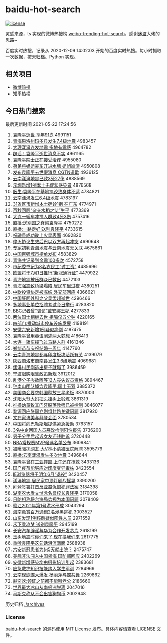 # baidu-hot-search

[![license](https://img.shields.io/github/license/Arrackisarookie/baidu-hot-search)](https://github.com/Arrackisarookie/baidu-hot-search/blob/master/LICENSE)

灵感来源，ts 实现的微博热搜榜 [weibo-trending-hot-search](https://github.com/justjavac/weibo-trending-hot-search)，感谢[迷渡](https://github.com/justjavac)大佬的思路~

百度实时热搜，记录从 2020-12-09 14:02:03 开始的百度实时热搜。每小时抓取一次数据，按天[归档](./archives)。Python 实现。

## 相关项目
+ [微博热搜](https://github.com/Arrackisarookie/weibo-hot-search)
+ [知乎热榜](https://github.com/Arrackisarookie/zhihu-top-search)

## 今日热门搜索

<!-- Rank Begin -->

最后更新时间 2021-05-22 17:24:56

1. [袁隆平逝世 享年91岁](http://www.baidu.com/baidu?cl=3&tn=SE_baiduhomet8_jmjb7mjw&rsv_dl=fyb_top&fr=top1000&wd=%D4%AC%C2%A1%C6%BD%CA%C5%CA%C0%20%CF%ED%C4%EA91%CB%EA) 4991151
1. [青海果洛州玛多县发生7.4级地震](http://www.baidu.com/baidu?cl=3&tn=SE_baiduhomet8_jmjb7mjw&rsv_dl=fyb_top&fr=top1000&wd=%C7%E0%BA%A3%B9%FB%C2%E5%D6%DD%C2%EA%B6%E0%CF%D8%B7%A2%C9%FA7.4%BC%B6%B5%D8%D5%F0) 4983457
1. [大理漾濞连发地震 多地有震感](http://www.baidu.com/baidu?cl=3&tn=SE_baiduhomet8_jmjb7mjw&rsv_dl=fyb_top&fr=top1000&wd=%B4%F3%C0%ED%D1%FA%E5%A8%C1%AC%B7%A2%B5%D8%D5%F0%20%B6%E0%B5%D8%D3%D0%D5%F0%B8%D0) 4964782
1. [辟谣！袁隆平逝世消息不实](http://www.baidu.com/baidu?cl=3&tn=SE_baiduhomet8_jmjb7mjw&rsv_dl=fyb_top&fr=top1000&wd=%B1%D9%D2%A5%A3%A1%D4%AC%C2%A1%C6%BD%CA%C5%CA%C0%CF%FB%CF%A2%B2%BB%CA%B5) 4961165
1. [袁隆平院士正在接受治疗](http://www.baidu.com/baidu?cl=3&tn=SE_baiduhomet8_jmjb7mjw&rsv_dl=fyb_top&fr=top1000&wd=%D4%AC%C2%A1%C6%BD%D4%BA%CA%BF%D5%FD%D4%DA%BD%D3%CA%DC%D6%CE%C1%C6) 4955080
1. [弟弟将姐姐豪车开进水塘 姐姐崩溃](http://www.baidu.com/baidu?cl=3&tn=SE_baiduhomet8_jmjb7mjw&rsv_dl=fyb_top&fr=top1000&wd=%B5%DC%B5%DC%BD%AB%BD%E3%BD%E3%BA%C0%B3%B5%BF%AA%BD%F8%CB%AE%CC%C1%20%BD%E3%BD%E3%B1%C0%C0%A3) 4950808
1. [发布袁隆平去世假消息 CGTN道歉](http://www.baidu.com/baidu?cl=3&tn=SE_baiduhomet8_jmjb7mjw&rsv_dl=fyb_top&fr=top1000&wd=%B7%A2%B2%BC%D4%AC%C2%A1%C6%BD%C8%A5%CA%C0%BC%D9%CF%FB%CF%A2%20CGTN%B5%C0%C7%B8) 4936125
1. [云南漾濞地震已致3死27伤](http://www.baidu.com/baidu?cl=3&tn=SE_baiduhomet8_jmjb7mjw&rsv_dl=fyb_top&fr=top1000&wd=%D4%C6%C4%CF%D1%FA%E5%A8%B5%D8%D5%F0%D2%D1%D6%C23%CB%C027%C9%CB) 4888569
1. [深圳新增1例本土无症状感染者](http://www.baidu.com/baidu?cl=3&tn=SE_baiduhomet8_jmjb7mjw&rsv_dl=fyb_top&fr=top1000&wd=%C9%EE%DB%DA%D0%C2%D4%F61%C0%FD%B1%BE%CD%C1%CE%DE%D6%A2%D7%B4%B8%D0%C8%BE%D5%DF) 4876568
1. [医生:袁隆平在基地摔跤致身体不适](http://www.baidu.com/baidu?cl=3&tn=SE_baiduhomet8_jmjb7mjw&rsv_dl=fyb_top&fr=top1000&wd=%D2%BD%C9%FA%3A%D4%AC%C2%A1%C6%BD%D4%DA%BB%F9%B5%D8%CB%A4%F5%D3%D6%C2%C9%ED%CC%E5%B2%BB%CA%CA) 4784821
1. [云南漾濞发生6.4级地震](http://www.baidu.com/baidu?cl=3&tn=SE_baiduhomet8_jmjb7mjw&rsv_dl=fyb_top&fr=top1000&wd=%D4%C6%C4%CF%D1%FA%E5%A8%B7%A2%C9%FA6.4%BC%B6%B5%D8%D5%F0) 4783197
1. [31省区市新增本土确诊1例 在广东](http://www.baidu.com/baidu?cl=3&tn=SE_baiduhomet8_jmjb7mjw&rsv_dl=fyb_top&fr=top1000&wd=31%CA%A1%C7%F8%CA%D0%D0%C2%D4%F6%B1%BE%CD%C1%C8%B7%D5%EF1%C0%FD%20%D4%DA%B9%E3%B6%AB) 4774971
1. [百秒回顾“杂交水稻之父”生平](http://www.baidu.com/baidu?cl=3&tn=SE_baiduhomet8_jmjb7mjw&rsv_dl=fyb_top&fr=top1000&wd=%B0%D9%C3%EB%BB%D8%B9%CB%A1%B0%D4%D3%BD%BB%CB%AE%B5%BE%D6%AE%B8%B8%A1%B1%C9%FA%C6%BD) 4773369
1. [大连一轿车冲撞人群致4死3伤](http://www.baidu.com/baidu?cl=3&tn=SE_baiduhomet8_jmjb7mjw&rsv_dl=fyb_top&fr=top1000&wd=%B4%F3%C1%AC%D2%BB%BD%CE%B3%B5%B3%E5%D7%B2%C8%CB%C8%BA%D6%C24%CB%C03%C9%CB) 4757416
1. [直播:送别国之脊梁袁隆平](http://www.baidu.com/baidu?cl=3&tn=SE_baiduhomet8_jmjb7mjw&rsv_dl=fyb_top&fr=top1000&wd=%D6%B1%B2%A5%3A%CB%CD%B1%F0%B9%FA%D6%AE%BC%B9%C1%BA%D4%AC%C2%A1%C6%BD) 4750272
1. [直播:一路走好!送别袁隆平](http://www.baidu.com/baidu?cl=3&tn=SE_baiduhomet8_jmjb7mjw&rsv_dl=fyb_top&fr=top1000&wd=%D6%B1%B2%A5%3A%D2%BB%C2%B7%D7%DF%BA%C3%21%CB%CD%B1%F0%D4%AC%C2%A1%C6%BD) 4733615
1. [祝融号成功驶上火星表面](http://www.baidu.com/baidu?cl=3&tn=SE_baiduhomet8_jmjb7mjw&rsv_dl=fyb_top&fr=top1000&wd=%D7%A3%C8%DA%BA%C5%B3%C9%B9%A6%CA%BB%C9%CF%BB%F0%D0%C7%B1%ED%C3%E6) 4692820
1. [停火协议生效后巴以双方再起冲突](http://www.baidu.com/baidu?cl=3&tn=SE_baiduhomet8_jmjb7mjw&rsv_dl=fyb_top&fr=top1000&wd=%CD%A3%BB%F0%D0%AD%D2%E9%C9%FA%D0%A7%BA%F3%B0%CD%D2%D4%CB%AB%B7%BD%D4%D9%C6%F0%B3%E5%CD%BB) 4690648
1. [专家初判青海地震与云南地震无关联](http://www.baidu.com/baidu?cl=3&tn=SE_baiduhomet8_jmjb7mjw&rsv_dl=fyb_top&fr=top1000&wd=%D7%A8%BC%D2%B3%F5%C5%D0%C7%E0%BA%A3%B5%D8%D5%F0%D3%EB%D4%C6%C4%CF%B5%D8%D5%F0%CE%DE%B9%D8%C1%AA) 4675661
1. [中国百强城市榜单发布](http://www.baidu.com/baidu?cl=3&tn=SE_baiduhomet8_jmjb7mjw&rsv_dl=fyb_top&fr=top1000&wd=%D6%D0%B9%FA%B0%D9%C7%BF%B3%C7%CA%D0%B0%F1%B5%A5%B7%A2%B2%BC) 4583829
1. [青海共记录到余震100多次](http://www.baidu.com/baidu?cl=3&tn=SE_baiduhomet8_jmjb7mjw&rsv_dl=fyb_top&fr=top1000&wd=%C7%E0%BA%A3%B9%B2%BC%C7%C2%BC%B5%BD%D3%E0%D5%F0100%B6%E0%B4%CE) 4572758
1. [市纪委书记为8名农民工“讨工资”](http://www.baidu.com/baidu?cl=3&tn=SE_baiduhomet8_jmjb7mjw&rsv_dl=fyb_top&fr=top1000&wd=%CA%D0%BC%CD%CE%AF%CA%E9%BC%C7%CE%AA8%C3%FB%C5%A9%C3%F1%B9%A4%A1%B0%CC%D6%B9%A4%D7%CA%A1%B1) 4485696
1. [欧盟将于7月1日推行“新冠通行证”](http://www.baidu.com/baidu?cl=3&tn=SE_baiduhomet8_jmjb7mjw&rsv_dl=fyb_top&fr=top1000&wd=%C5%B7%C3%CB%BD%AB%D3%DA7%D4%C21%C8%D5%CD%C6%D0%D0%A1%B0%D0%C2%B9%DA%CD%A8%D0%D0%D6%A4%A1%B1) 4479922
1. [青海地震被压群众已救出](http://www.baidu.com/baidu?cl=3&tn=SE_baiduhomet8_jmjb7mjw&rsv_dl=fyb_top&fr=top1000&wd=%C7%E0%BA%A3%B5%D8%D5%F0%B1%BB%D1%B9%C8%BA%D6%DA%D2%D1%BE%C8%B3%F6) 4472103
1. [青海强震致桥梁塌陷 居民车里过夜](http://www.baidu.com/baidu?cl=3&tn=SE_baiduhomet8_jmjb7mjw&rsv_dl=fyb_top&fr=top1000&wd=%C7%E0%BA%A3%C7%BF%D5%F0%D6%C2%C7%C5%C1%BA%CB%FA%CF%DD%20%BE%D3%C3%F1%B3%B5%C0%EF%B9%FD%D2%B9) 4380251
1. [中欧投资协定被冻结 外交部回应](http://www.baidu.com/baidu?cl=3&tn=SE_baiduhomet8_jmjb7mjw&rsv_dl=fyb_top&fr=top1000&wd=%D6%D0%C5%B7%CD%B6%D7%CA%D0%AD%B6%A8%B1%BB%B6%B3%BD%E1%20%CD%E2%BD%BB%B2%BF%BB%D8%D3%A6) 4366621
1. [中国肝胆外科之父吴孟超逝世](http://www.baidu.com/baidu?cl=3&tn=SE_baiduhomet8_jmjb7mjw&rsv_dl=fyb_top&fr=top1000&wd=%D6%D0%B9%FA%B8%CE%B5%A8%CD%E2%BF%C6%D6%AE%B8%B8%CE%E2%C3%CF%B3%AC%CA%C5%CA%C0) 4296466
1. [多地事业单位招聘考试今日举行](http://www.baidu.com/baidu?cl=3&tn=SE_baiduhomet8_jmjb7mjw&rsv_dl=fyb_top&fr=top1000&wd=%B6%E0%B5%D8%CA%C2%D2%B5%B5%A5%CE%BB%D5%D0%C6%B8%BF%BC%CA%D4%BD%F1%C8%D5%BE%D9%D0%D0) 4283820
1. [BBC记者曾“骗访”戴安娜王妃](http://www.baidu.com/baidu?cl=3&tn=SE_baiduhomet8_jmjb7mjw&rsv_dl=fyb_top&fr=top1000&wd=BBC%BC%C7%D5%DF%D4%F8%A1%B0%C6%AD%B7%C3%A1%B1%B4%F7%B0%B2%C4%C8%CD%F5%E5%FA) 4277833
1. [两位国士相继去世 相隔仅五分钟](http://www.baidu.com/baidu?cl=3&tn=SE_baiduhomet8_jmjb7mjw&rsv_dl=fyb_top&fr=top1000&wd=%C1%BD%CE%BB%B9%FA%CA%BF%CF%E0%BC%CC%C8%A5%CA%C0%20%CF%E0%B8%F4%BD%F6%CE%E5%B7%D6%D6%D3) 4220165
1. [四部门:推动城市停车设施发展](http://www.baidu.com/baidu?cl=3&tn=SE_baiduhomet8_jmjb7mjw&rsv_dl=fyb_top&fr=top1000&wd=%CB%C4%B2%BF%C3%C5%3A%CD%C6%B6%AF%B3%C7%CA%D0%CD%A3%B3%B5%C9%E8%CA%A9%B7%A2%D5%B9) 4198191
1. [安徽六安新增1例疑似病例](http://www.baidu.com/baidu?cl=3&tn=SE_baiduhomet8_jmjb7mjw&rsv_dl=fyb_top&fr=top1000&wd=%B0%B2%BB%D5%C1%F9%B0%B2%D0%C2%D4%F61%C0%FD%D2%C9%CB%C6%B2%A1%C0%FD) 4197475
1. [袁隆平曾用英语阐述两大梦想](http://www.baidu.com/baidu?cl=3&tn=SE_baiduhomet8_jmjb7mjw&rsv_dl=fyb_top&fr=top1000&wd=%D4%AC%C2%A1%C6%BD%D4%F8%D3%C3%D3%A2%D3%EF%B2%FB%CA%F6%C1%BD%B4%F3%C3%CE%CF%EB) 4186413
1. [大连一轿车撞飞过马路人群](http://www.baidu.com/baidu?cl=3&tn=SE_baiduhomet8_jmjb7mjw&rsv_dl=fyb_top&fr=top1000&wd=%B4%F3%C1%AC%D2%BB%BD%CE%B3%B5%D7%B2%B7%C9%B9%FD%C2%ED%C2%B7%C8%CB%C8%BA) 4161346
1. [郑恺苗苗庆祝结婚一周年](http://www.baidu.com/baidu?cl=3&tn=SE_baiduhomet8_jmjb7mjw&rsv_dl=fyb_top&fr=top1000&wd=%D6%A3%E2%FD%C3%E7%C3%E7%C7%EC%D7%A3%BD%E1%BB%E9%D2%BB%D6%DC%C4%EA) 4147760
1. [云南青海地震都与印度板块活跃有关](http://www.baidu.com/baidu?cl=3&tn=SE_baiduhomet8_jmjb7mjw&rsv_dl=fyb_top&fr=top1000&wd=%D4%C6%C4%CF%C7%E0%BA%A3%B5%D8%D5%F0%B6%BC%D3%EB%D3%A1%B6%C8%B0%E5%BF%E9%BB%EE%D4%BE%D3%D0%B9%D8) 4139079
1. [陕西商洛市商南县发生3.6级地震](http://www.baidu.com/baidu?cl=3&tn=SE_baiduhomet8_jmjb7mjw&rsv_dl=fyb_top&fr=top1000&wd=%C9%C2%CE%F7%C9%CC%C2%E5%CA%D0%C9%CC%C4%CF%CF%D8%B7%A2%C9%FA3.6%BC%B6%B5%D8%D5%F0) 4069681
1. [漾濞村民刚逃出房子就塌了](http://www.baidu.com/baidu?cl=3&tn=SE_baiduhomet8_jmjb7mjw&rsv_dl=fyb_top&fr=top1000&wd=%D1%FA%E5%A8%B4%E5%C3%F1%B8%D5%CC%D3%B3%F6%B7%BF%D7%D3%BE%CD%CB%FA%C1%CB) 3986459
1. [宁波限购限售政策新规](http://www.baidu.com/baidu?cl=3&tn=SE_baiduhomet8_jmjb7mjw&rsv_dl=fyb_top&fr=top1000&wd=%C4%FE%B2%A8%CF%DE%B9%BA%CF%DE%CA%DB%D5%FE%B2%DF%D0%C2%B9%E6) 3912012
1. [乱港分子岑敖晖等12人丧失议员资格](http://www.baidu.com/baidu?cl=3&tn=SE_baiduhomet8_jmjb7mjw&rsv_dl=fyb_top&fr=top1000&wd=%C2%D2%B8%DB%B7%D6%D7%D3%E1%AF%B0%BD%EA%CD%B5%C812%C8%CB%C9%A5%CA%A7%D2%E9%D4%B1%D7%CA%B8%F1) 3894467
1. [钟南山团队悼念袁隆平:国士无双](http://www.baidu.com/baidu?cl=3&tn=SE_baiduhomet8_jmjb7mjw&rsv_dl=fyb_top&fr=top1000&wd=%D6%D3%C4%CF%C9%BD%CD%C5%B6%D3%B5%BF%C4%EE%D4%AC%C2%A1%C6%BD%3A%B9%FA%CA%BF%CE%DE%CB%AB) 3885372
1. [美国商会要求韩国释放三星老板](http://www.baidu.com/baidu?cl=3&tn=SE_baiduhomet8_jmjb7mjw&rsv_dl=fyb_top&fr=top1000&wd=%C3%C0%B9%FA%C9%CC%BB%E1%D2%AA%C7%F3%BA%AB%B9%FA%CA%CD%B7%C5%C8%FD%D0%C7%C0%CF%B0%E5) 3870003
1. [沈阳大爷大妈把头挂树上锻炼](http://www.baidu.com/baidu?cl=3&tn=SE_baiduhomet8_jmjb7mjw&rsv_dl=fyb_top&fr=top1000&wd=%C9%F2%D1%F4%B4%F3%D2%AF%B4%F3%C2%E8%B0%D1%CD%B7%B9%D2%CA%F7%C9%CF%B6%CD%C1%B6) 3861319
1. [推搡幼童致其门牙脱落教师已被控制](http://www.baidu.com/baidu?cl=3&tn=SE_baiduhomet8_jmjb7mjw&rsv_dl=fyb_top&fr=top1000&wd=%CD%C6%DE%FA%D3%D7%CD%AF%D6%C2%C6%E4%C3%C5%D1%C0%CD%D1%C2%E4%BD%CC%CA%A6%D2%D1%B1%BB%BF%D8%D6%C6) 3846077
1. [婺源回应张国立剧组封路关键问题](http://www.baidu.com/baidu?cl=3&tn=SE_baiduhomet8_jmjb7mjw&rsv_dl=fyb_top&fr=top1000&wd=%E6%C4%D4%B4%BB%D8%D3%A6%D5%C5%B9%FA%C1%A2%BE%E7%D7%E9%B7%E2%C2%B7%B9%D8%BC%FC%CE%CA%CC%E2) 3817920
1. [文在寅访美与拜登会面](http://www.baidu.com/baidu?cl=3&tn=SE_baiduhomet8_jmjb7mjw&rsv_dl=fyb_top&fr=top1000&wd=%CE%C4%D4%DA%D2%FA%B7%C3%C3%C0%D3%EB%B0%DD%B5%C7%BB%E1%C3%E6) 3780534
1. [中国将向巴勒斯坦提供紧急援助](http://www.baidu.com/baidu?cl=3&tn=SE_baiduhomet8_jmjb7mjw&rsv_dl=fyb_top&fr=top1000&wd=%D6%D0%B9%FA%BD%AB%CF%F2%B0%CD%C0%D5%CB%B9%CC%B9%CC%E1%B9%A9%BD%F4%BC%B1%D4%AE%D6%FA) 3763157
1. [3名中企回国人员篡改检测阳性报告](http://www.baidu.com/baidu?cl=3&tn=SE_baiduhomet8_jmjb7mjw&rsv_dl=fyb_top&fr=top1000&wd=3%C3%FB%D6%D0%C6%F3%BB%D8%B9%FA%C8%CB%D4%B1%B4%DB%B8%C4%BC%EC%B2%E2%D1%F4%D0%D4%B1%A8%B8%E6) 3736200
1. [男子分手后起诉女友还钱胜诉](http://www.baidu.com/baidu?cl=3&tn=SE_baiduhomet8_jmjb7mjw&rsv_dl=fyb_top&fr=top1000&wd=%C4%D0%D7%D3%B7%D6%CA%D6%BA%F3%C6%F0%CB%DF%C5%AE%D3%D1%BB%B9%C7%AE%CA%A4%CB%DF) 3720448
1. [NBA常规赛MVP候选名单公布](http://www.baidu.com/baidu?cl=3&tn=SE_baiduhomet8_jmjb7mjw&rsv_dl=fyb_top&fr=top1000&wd=NBA%B3%A3%B9%E6%C8%FCMVP%BA%F2%D1%A1%C3%FB%B5%A5%B9%AB%B2%BC) 3609841
1. [被曝骚扰网友 大V林小清被医院解聘](http://www.baidu.com/baidu?cl=3&tn=SE_baiduhomet8_jmjb7mjw&rsv_dl=fyb_top&fr=top1000&wd=%B1%BB%C6%D8%C9%A7%C8%C5%CD%F8%D3%D1%20%B4%F3V%C1%D6%D0%A1%C7%E5%B1%BB%D2%BD%D4%BA%BD%E2%C6%B8) 3595779
1. [直播:云南漾濞发生多次地震](http://www.baidu.com/baidu?cl=3&tn=SE_baiduhomet8_jmjb7mjw&rsv_dl=fyb_top&fr=top1000&wd=%D6%B1%B2%A5%3A%D4%C6%C4%CF%D1%FA%E5%A8%B7%A2%C9%FA%B6%E0%B4%CE%B5%D8%D5%F0) 3496844
1. [袁隆平曾在三亚摔跤 上午还在抢救](http://www.baidu.com/baidu?cl=3&tn=SE_baiduhomet8_jmjb7mjw&rsv_dl=fyb_top&fr=top1000&wd=%D4%AC%C2%A1%C6%BD%D4%F8%D4%DA%C8%FD%D1%C7%CB%A4%F5%D3%20%C9%CF%CE%E7%BB%B9%D4%DA%C7%C0%BE%C8) 3433136
1. [国产疫苗能够应对印度变异毒株](http://www.baidu.com/baidu?cl=3&tn=SE_baiduhomet8_jmjb7mjw&rsv_dl=fyb_top&fr=top1000&wd=%B9%FA%B2%FA%D2%DF%C3%E7%C4%DC%B9%BB%D3%A6%B6%D4%D3%A1%B6%C8%B1%E4%D2%EC%B6%BE%D6%EA) 3423554
1. [IE浏览器将于明年6月“退役”](http://www.baidu.com/baidu?cl=3&tn=SE_baiduhomet8_jmjb7mjw&rsv_dl=fyb_top&fr=top1000&wd=IE%E4%AF%C0%C0%C6%F7%BD%AB%D3%DA%C3%F7%C4%EA6%D4%C2%A1%B0%CD%CB%D2%DB%A1%B1) 3420457
1. [漾濞地震 居民家中顶灯剧烈摇晃](http://www.baidu.com/baidu?cl=3&tn=SE_baiduhomet8_jmjb7mjw&rsv_dl=fyb_top&fr=top1000&wd=%D1%FA%E5%A8%B5%D8%D5%F0%20%BE%D3%C3%F1%BC%D2%D6%D0%B6%A5%B5%C6%BE%E7%C1%D2%D2%A1%BB%CE) 3390200
1. [拜登签署打击反亚裔仇恨犯罪法案](http://www.baidu.com/baidu?cl=3&tn=SE_baiduhomet8_jmjb7mjw&rsv_dl=fyb_top&fr=top1000&wd=%B0%DD%B5%C7%C7%A9%CA%F0%B4%F2%BB%F7%B7%B4%D1%C7%D2%E1%B3%F0%BA%DE%B7%B8%D7%EF%B7%A8%B0%B8) 3184398
1. [湖南农大发文悼念名誉校长袁隆平](http://www.baidu.com/baidu?cl=3&tn=SE_baiduhomet8_jmjb7mjw&rsv_dl=fyb_top&fr=top1000&wd=%BA%FE%C4%CF%C5%A9%B4%F3%B7%A2%CE%C4%B5%BF%C4%EE%C3%FB%D3%FE%D0%A3%B3%A4%D4%AC%C2%A1%C6%BD) 3170058
1. [日防相称将台海局势视为本国问题](http://www.baidu.com/baidu?cl=3&tn=SE_baiduhomet8_jmjb7mjw&rsv_dl=fyb_top&fr=top1000&wd=%C8%D5%B7%C0%CF%E0%B3%C6%BD%AB%CC%A8%BA%A3%BE%D6%CA%C6%CA%D3%CE%AA%B1%BE%B9%FA%CE%CA%CC%E2) 3078409
1. [赣江2021年第1号洪水形成](http://www.baidu.com/baidu?cl=3&tn=SE_baiduhomet8_jmjb7mjw&rsv_dl=fyb_top&fr=top1000&wd=%B8%D3%BD%AD2021%C4%EA%B5%DA1%BA%C5%BA%E9%CB%AE%D0%CE%B3%C9) 3043294
1. [海南悬赏百万通缉2名涉黑逃犯](http://www.baidu.com/baidu?cl=3&tn=SE_baiduhomet8_jmjb7mjw&rsv_dl=fyb_top&fr=top1000&wd=%BA%A3%C4%CF%D0%FC%C9%CD%B0%D9%CD%F2%CD%A8%BC%A92%C3%FB%C9%E6%BA%DA%CC%D3%B7%B8) 3003527
1. [山东发现1例核酸疑似阳性人员](http://www.baidu.com/baidu?cl=3&tn=SE_baiduhomet8_jmjb7mjw&rsv_dl=fyb_top&fr=top1000&wd=%C9%BD%B6%AB%B7%A2%CF%D61%C0%FD%BA%CB%CB%E1%D2%C9%CB%C6%D1%F4%D0%D4%C8%CB%D4%B1) 2971559
1. [禾下乘凉梦 送别袁隆平](http://www.baidu.com/baidu?cl=3&tn=SE_baiduhomet8_jmjb7mjw&rsv_dl=fyb_top&fr=top1000&wd=%BA%CC%CF%C2%B3%CB%C1%B9%C3%CE%20%CB%CD%B1%F0%D4%AC%C2%A1%C6%BD) 2945199
1. [长安汽车辟谣与华为合作开发芯片](http://www.baidu.com/baidu?cl=3&tn=SE_baiduhomet8_jmjb7mjw&rsv_dl=fyb_top&fr=top1000&wd=%B3%A4%B0%B2%C6%FB%B3%B5%B1%D9%D2%A5%D3%EB%BB%AA%CE%AA%BA%CF%D7%F7%BF%AA%B7%A2%D0%BE%C6%AC) 2618199
1. [玉树地震时你们来了 现在换我们来](http://www.baidu.com/baidu?cl=3&tn=SE_baiduhomet8_jmjb7mjw&rsv_dl=fyb_top&fr=top1000&wd=%D3%F1%CA%F7%B5%D8%D5%F0%CA%B1%C4%E3%C3%C7%C0%B4%C1%CB%20%CF%D6%D4%DA%BB%BB%CE%D2%C3%C7%C0%B4) 2617775
1. [重听袁隆平这句话泪流满面](http://www.baidu.com/baidu?cl=3&tn=SE_baiduhomet8_jmjb7mjw&rsv_dl=fyb_top&fr=top1000&wd=%D6%D8%CC%FD%D4%AC%C2%A1%C6%BD%D5%E2%BE%E4%BB%B0%C0%E1%C1%F7%C2%FA%C3%E6) 2588938
1. [六安新冠患者为何5天就出院？](http://www.baidu.com/baidu?cl=3&tn=SE_baiduhomet8_jmjb7mjw&rsv_dl=fyb_top&fr=top1000&wd=%C1%F9%B0%B2%D0%C2%B9%DA%BB%BC%D5%DF%CE%AA%BA%CE5%CC%EC%BE%CD%B3%F6%D4%BA%A3%BF) 2475747
1. [美舰非法闯入中国领海 国防部回应](http://www.baidu.com/baidu?cl=3&tn=SE_baiduhomet8_jmjb7mjw&rsv_dl=fyb_top&fr=top1000&wd=%C3%C0%BD%A2%B7%C7%B7%A8%B4%B3%C8%EB%D6%D0%B9%FA%C1%EC%BA%A3%20%B9%FA%B7%C0%B2%BF%BB%D8%D3%A6) 2402269
1. [安徽新增感染均由摄影培训引起](http://www.baidu.com/baidu?cl=3&tn=SE_baiduhomet8_jmjb7mjw&rsv_dl=fyb_top&fr=top1000&wd=%B0%B2%BB%D5%D0%C2%D4%F6%B8%D0%C8%BE%BE%F9%D3%C9%C9%E3%D3%B0%C5%E0%D1%B5%D2%FD%C6%F0) 2383681
1. [应急救护知识技能纳入学生军训](http://www.baidu.com/baidu?cl=3&tn=SE_baiduhomet8_jmjb7mjw&rsv_dl=fyb_top&fr=top1000&wd=%D3%A6%BC%B1%BE%C8%BB%A4%D6%AA%CA%B6%BC%BC%C4%DC%C4%C9%C8%EB%D1%A7%C9%FA%BE%FC%D1%B5) 2284969
1. [云南现蝴蝶大爆发 杨丽萍与蝶共舞](http://www.baidu.com/baidu?cl=3&tn=SE_baiduhomet8_jmjb7mjw&rsv_dl=fyb_top&fr=top1000&wd=%D4%C6%C4%CF%CF%D6%BA%FB%B5%FB%B4%F3%B1%AC%B7%A2%20%D1%EE%C0%F6%C6%BC%D3%EB%B5%FB%B9%B2%CE%E8) 2269862
1. [赵奕欢:领证之前都不能叫老公](http://www.baidu.com/baidu?cl=3&tn=SE_baiduhomet8_jmjb7mjw&rsv_dl=fyb_top&fr=top1000&wd=%D5%D4%DE%C8%BB%B6%3A%C1%EC%D6%A4%D6%AE%C7%B0%B6%BC%B2%BB%C4%DC%BD%D0%C0%CF%B9%AB) 2186660
1. [世界最大冰山从南极洲脱离](http://www.baidu.com/baidu?cl=3&tn=SE_baiduhomet8_jmjb7mjw&rsv_dl=fyb_top&fr=top1000&wd=%CA%C0%BD%E7%D7%EE%B4%F3%B1%F9%C9%BD%B4%D3%C4%CF%BC%AB%D6%DE%CD%D1%C0%EB) 2047016
1. [马斯克称从不会出售狗狗币](http://www.baidu.com/baidu?cl=3&tn=SE_baiduhomet8_jmjb7mjw&rsv_dl=fyb_top&fr=top1000&wd=%C2%ED%CB%B9%BF%CB%B3%C6%B4%D3%B2%BB%BB%E1%B3%F6%CA%DB%B9%B7%B9%B7%B1%D2) 2002948
<!-- Rank End -->

历史归档 [./archives](./archives)

### License

[baidu-hot-search](https://github.com/Arrackisarookie/baidu-hot-search) 的源码使用 MIT License 发布。具体内容请查看 [LICENSE](./LICENSE) 文件。
